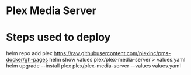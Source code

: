 # Plex Media Server
# Steps used to deploy
   helm repo add plex https://raw.githubusercontent.com/plexinc/pms-docker/gh-pages
   helm show values plex/plex-media-server > values.yaml
   helm upgrade --install plex plex/plex-media-server --values values.yaml

